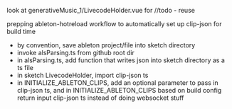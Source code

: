 look at generativeMusic_1/LivecodeHolder.vue for //todo - reuse



prepping ableton-hotreload workflow to automatically set up clip-json for build time
- by convention, save ableton project/file into sketch directory
- invoke alsParsing.ts from github root dir
- in alsParsing.ts, add function that writes json into sketch directory as a ts file
- in sketch LivecodeHolder, import clip-json ts
- in INITIALIZE_ABLETON_CLIPS, add an optional parameter to pass in clip-json ts, and in INITIALIZE_ABLETON_CLIPS based on build config return input clip-json ts instead of doing websocket stuff